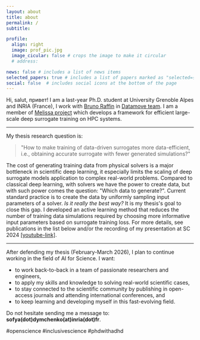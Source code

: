 ```yaml
---
layout: about
title: about
permalink: /
subtitle: 

profile:
  align: right
  image: prof_pic.jpg
  image_cicular: false # crops the image to make it circular
  # address: 

news: false # includes a list of news items
selected_papers: true # includes a list of papers marked as "selected={true}"
social: false  # includes social icons at the bottom of the page
---
```


Hi, salut, привет! I am a last-year Ph.D. student at University Grenoble Alpes and INRIA (France), I work with [Bruno Raffin](https://datamove.imag.fr/bruno.raffin/) in [Datamove team](https://team.inria.fr/datamove/). I am a member of [Melissa project](https://linktr.ee/melissa.inria) which develops a framework for efficient large-scale deep surrogate training on HPC systems.

---

My thesis research question is:
> "How to make training of data-driven surrogates more data-efficient, i.e., obtaining accurate surrogate with fewer generated simulations?"

The cost of generating training data from physical solvers is a major bottleneck in scientific deep learning, it especially limits the scaling of deep surrogate models application to complex real-world problems. Compared to classical deep learning, with solvers we have the power to create data, but with such power comes the question: "Which data to generate?". Current standard practice is to create the data by uniformly sampling input parameters of a solver. *Is it really the best way?*  It is my thesis's goal to close this gap. I developed an active learning method that reduces the number of training data simulations required by choosing more informative input parameters based on surrogate training loss. For more details, see publications in the list below and/or the recording of my presentation at SC 2024 [[youtube-link]](https://youtu.be/WUfa6SunwGc?si=zjwIf1VKYd00T9lH). 

---

After defending my thesis (February-March 2026), I plan to continue working in the field of AI for Science. I want:

- to work back-to-back in a team of passionate researchers and engineers, 
- to apply my skills and knowledge to solving real-world scientific cases, 
- to stay connected to the scientific community by publishing in open-access journals and attending international conferences, and 
- to keep learning and developing myself in this fast-evolving field.


Do not hesitate sending me a message to: **sofya(dot)dymchenko(at)inria(dot)fr**.

#openscience #inclusivescience #phdwithadhd

